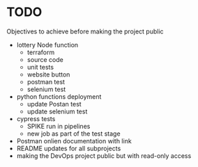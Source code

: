# TODO

Objectives to achieve before making the project public

-   lottery Node function
    -   terraform
    -   source code
    -   unit tests
    -   website button
    -   postman test
    -   selenium test
-   python functions deployment
    -   update Postan test
    -   update selenium test
-   cypress tests
    -   SPIKE run in pipelines
    -   new job as part of the test stage
-   Postman onlien documentation with link
-   README updates for all subprojects
-   making the DevOps project public but with read-only access

